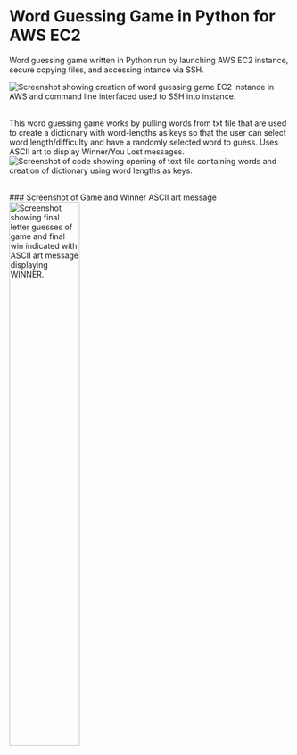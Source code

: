 # Word Guessing Game in Python for AWS EC2
Word guessing game written in Python run by launching AWS EC2 instance, secure copying files, and accessing intance via SSH.

<img src="https://github.com/NicoleReneNewcomb/Word_Guessing_Game_Python_AWS/assets/112290345/9f97d3bf-81b6-4f4f-b89f-46b896f2668b" alt="Screenshot showing creation of word guessing game EC2 instance in AWS and command line interfaced used to SSH into instance."><br><br>

This word guessing game works by pulling words from txt file that are used to create a dictionary with word-lengths as keys so that the user can select word length/difficulty and have a randomly selected word to guess. Uses ASCII art to display Winner/You Lost messages.<br>
<img src="https://github.com/NicoleReneNewcomb/Word_Guessing_Game_Python_AWS/assets/112290345/4488bded-2384-4a4e-a198-ed79a411328a" alt="Screenshot of code showing opening of text file containing words and creation of dictionary using word lengths as keys.">

<br>
### Screenshot of Game and Winner ASCII art message
<img src="https://github.com/NicoleReneNewcomb/Word_Guessing_Game_Python_AWS/assets/112290345/605022ec-5ad0-4bb0-9de3-5d05629031cf" alt="Screenshot showing final letter guesses of game and final win indicated with ASCII art message displaying WINNER." width=50%>
